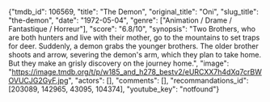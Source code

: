 {"tmdb_id": 106569, "title": "The Demon", "original_title": "Oni", "slug_title": "the-demon", "date": "1972-05-04", "genre": ["Animation / Drame / Fantastique / Horreur"], "score": "6.8/10", "synopsis": "Two Brothers, who are both hunters and live with their mother, go to the mountains to set traps for deer. Suddenly, a demon grabs the younger brothers. The older brother shoots and arrow, severing the demon's arm, which they plan to take home. But they make an grisly discovery on the journey home.", "image": "https://image.tmdb.org/t/p/w185_and_h278_bestv2/eURCXX7h4dXq7crBWOVUCJG2GyF.jpg", "actors": [], "comments": [], "recommandations_id": [203089, 142965, 43095, 104374], "youtube_key": "notfound"}